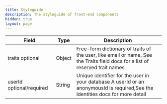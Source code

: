 ```yaml
---
title: Styleguide
description: The styleguide of front-end components
hidden: true
layout: page
---
```


| Field                    | Type   | Description                                                                                                                    |
|--------------------------|--------|--------------------------------------------------------------------------------------------------------------------------------|
| traits optional          | Object | Free-form dictionary of traits of the user, like email or name. See the Traits field docs for a list of reserved trait names   |
| userId optional/required | String | Unique identifier for the user in your database A userId or an anonymousId is required,See the Identities docs for more detail |
